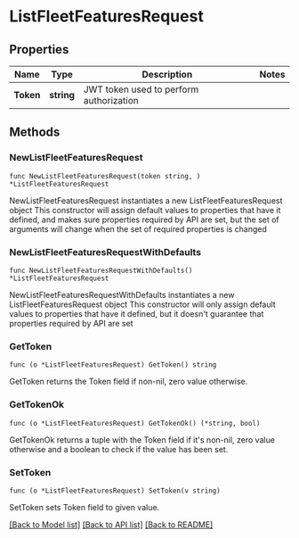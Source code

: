 # ListFleetFeaturesRequest

## Properties

Name | Type | Description | Notes
------------ | ------------- | ------------- | -------------
**Token** | **string** | JWT token used to perform authorization | 

## Methods

### NewListFleetFeaturesRequest

`func NewListFleetFeaturesRequest(token string, ) *ListFleetFeaturesRequest`

NewListFleetFeaturesRequest instantiates a new ListFleetFeaturesRequest object
This constructor will assign default values to properties that have it defined,
and makes sure properties required by API are set, but the set of arguments
will change when the set of required properties is changed

### NewListFleetFeaturesRequestWithDefaults

`func NewListFleetFeaturesRequestWithDefaults() *ListFleetFeaturesRequest`

NewListFleetFeaturesRequestWithDefaults instantiates a new ListFleetFeaturesRequest object
This constructor will only assign default values to properties that have it defined,
but it doesn't guarantee that properties required by API are set

### GetToken

`func (o *ListFleetFeaturesRequest) GetToken() string`

GetToken returns the Token field if non-nil, zero value otherwise.

### GetTokenOk

`func (o *ListFleetFeaturesRequest) GetTokenOk() (*string, bool)`

GetTokenOk returns a tuple with the Token field if it's non-nil, zero value otherwise
and a boolean to check if the value has been set.

### SetToken

`func (o *ListFleetFeaturesRequest) SetToken(v string)`

SetToken sets Token field to given value.



[[Back to Model list]](../README.md#documentation-for-models) [[Back to API list]](../README.md#documentation-for-api-endpoints) [[Back to README]](../README.md)


